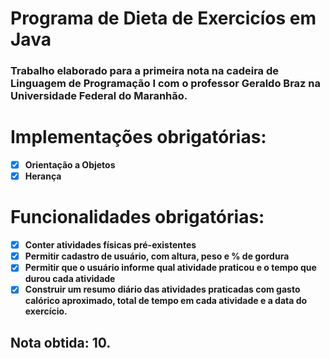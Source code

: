 # Programa de Dieta de Exercicíos em Java
### Trabalho elaborado para a primeira nota na cadeira de Linguagem de Programação I com o professor Geraldo Braz na Universidade Federal do Maranhão.

# Implementações obrigatórias:
- [X] __Orientação a Objetos__
- [X] __Herança__

# Funcionalidades obrigatórias:
- [X] __Conter atividades físicas pré-existentes__
- [X] __Permitir cadastro de usuário, com altura, peso e % de gordura__
- [X] __Permitir que o usuário informe qual atividade praticou e o tempo que durou cada atividade__
- [X] __Construir um resumo diário das atividades praticadas com gasto calórico aproximado, total de tempo em cada atividade e a data do exercício.__

## Nota obtida: 10.
